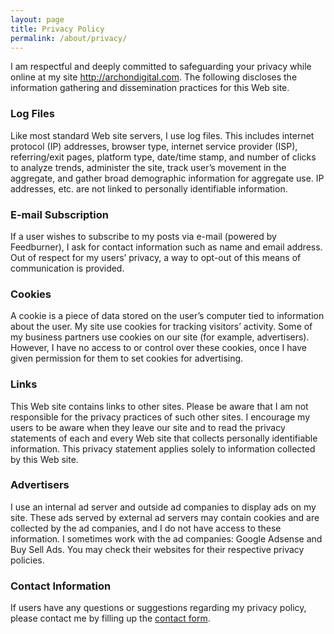 ```yaml
---
layout: page
title: Privacy Policy
permalink: /about/privacy/
---
```




<p class="lead">I am respectful and deeply committed to safeguarding your privacy while online at my site <a href="http://archondigital.com">http://archondigital.com</a>. The following discloses the information gathering and dissemination practices for this Web site.</p>

### Log Files

Like most standard Web site servers, I use log files. This includes internet protocol (IP) addresses, browser type, internet service provider (ISP), referring/exit pages, platform type, date/time stamp, and number of clicks to analyze trends, administer the site, track user’s movement in the aggregate, and gather broad demographic information for aggregate use. IP addresses, etc. are not linked to personally identifiable information.

### E-mail Subscription

If a user wishes to subscribe to my posts via e-mail (powered by Feedburner), I ask for contact information such as name and email address. Out of respect for my users’ privacy, a way to opt-out of this means of communication is provided.

### Cookies

A cookie is a piece of data stored on the user’s computer tied to information about the user. My site use cookies for tracking visitors’ activity. Some of my business partners use cookies on our site (for example, advertisers). However, I have no access to or control over these cookies, once I have given permission for them to set cookies for advertising.

### Links

This Web site contains links to other sites. Please be aware that I am not responsible for the privacy practices of such other sites. I encourage my users to be aware when they leave our site and to read the privacy statements of each and every Web site that collects personally identifiable information. This privacy statement applies solely to information collected by this Web site.

### Advertisers
I use an internal ad server and outside ad companies to display ads on my site. These ads served by external ad servers may contain cookies and are collected by the ad companies, and I do not have access to these information. I sometimes work with the ad companies: Google Adsense and Buy Sell Ads. You may check their websites for their respective privacy policies.

### Contact Information

If users have any questions or suggestions regarding my privacy policy, please contact me by filling up the [contact form](http://archondigital.com/contact).